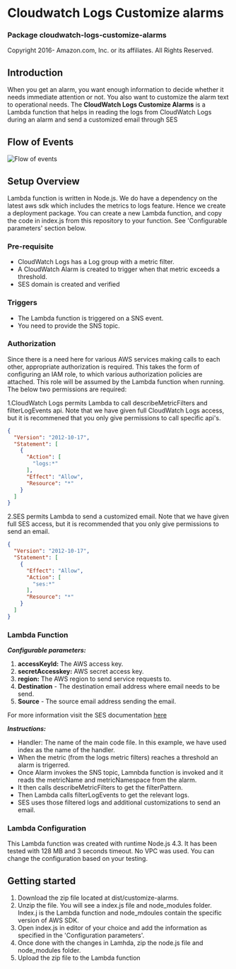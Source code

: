# Cloudwatch Logs Customize alarms

### Package cloudwatch-logs-customize-alarms

Copyright 2016- Amazon.com, Inc. or its affiliates. All Rights Reserved.

## Introduction

When you get an alarm, you want enough information to decide whether it needs immediate attention or not. You also want to customize the alarm text to operational needs. The **CloudWatch Logs Customize Alarms** is a Lambda function that helps in reading the logs from CloudWatch Logs during an alarm and send a customized email through SES

## Flow of Events

![Flow of events](https://s3.amazonaws.com/aws-cloudwatch/downloads/cloudwatch-logs-customize-alarms/demo-2.png)

## Setup Overview

Lambda function is written in Node.js. We do have a dependency on the latest aws sdk which includes the metrics to logs feature. Hence we create a deployment package. You can create a new Lambda function, and copy the code in index.js from this repository to your function. See 'Configurable parameters' section below.  

### Pre-requisite

* CloudWatch Logs has a Log group with a metric filter.
* A CloudWatch Alarm is created to trigger when that metric exceeds a threshold.
* SES domain is created and verified

### Triggers

* The Lambda function is triggered on a SNS event.
* You need to provide the SNS topic.

### Authorization

Since there is a need here for various AWS services making calls to each other, appropriate authorization is required.  This takes the form of configuring an IAM role, to which various authorization policies are attached.  This role will be assumed by the Lambda function when running. The below two permissions are required:
 
1.CloudWatch Logs permits Lambda to call describeMetricFilters and filterLogEvents api. Note that we have given full CloudWatch Logs access, but it is recommened that you only give permissions to call specific api's.

```json
{
  "Version": "2012-10-17",
  "Statement": [
    {
      "Action": [
        "logs:*"
      ],
      "Effect": "Allow",
      "Resource": "*"
    }
  ]
}
```

2.SES permits Lambda to send a customized email. Note that we have given full SES access, but it is recommended that you only give permissions to send an email.

```json
{
  "Version": "2012-10-17",
  "Statement": [
    {
      "Effect": "Allow",
      "Action": [
        "ses:*"
      ],
      "Resource": "*"
    }
  ]
}
```

### Lambda Function

***Configurable parameters:***

1. **accessKeyId:** The AWS access key.
2. **secretAccesskey:** AWS secret access key.
3. **region:** The AWS region to send service requests to. 
4. **Destination** - The destination email address where email needs to be send.
5. **Source** - The source email address sending the email.

For more information visit the SES documentation [here](http://docs.aws.amazon.com/AWSJavaScriptSDK/latest/AWS/SES.html)

***Instructions:***

* Handler: The name of the main code file. In this example, we have used index as the name of the handler.
* When the metric (from the logs metric filters) reaches a threshold an alarm is trigerred.
* Once Alarm invokes the SNS topic, Lamnbda function is invoked and it reads the metricName and metricNamespace from the alarm.
* It then calls describeMetricFilters to get the filterPattern.
* Then Lambda calls filterLogEvents to get the relevant logs.
* SES uses those filtered logs and additional customizations to send an email.

### Lambda Configuration

This Lambda function was created with runtime Node.js 4.3. It has been tested with 128 MB and 3 seconds timeout. No VPC was used. You can change the configuration based on your testing.

## Getting started

1. Download the zip file located at dist/customize-alarms.
2. Unzip the file. You will see a index.js file and node_modules folder. Index.j is the Lambda function and node_mdoules contain the specific version of AWS SDK.
3. Open index.js in editor of your choice and add the information as specified in the 'Configuration parameters'.
5. Once done with the changes in Lamhda, zip the node.js file and node_modules folder.
6. Upload the zip file to the Lambda function

